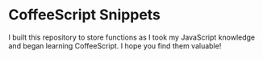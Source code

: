 # CoffeeScript Snippets

I built this repository to store functions as I took my JavaScript knowledge and began learning CoffeeScript. I hope you find them valuable!
